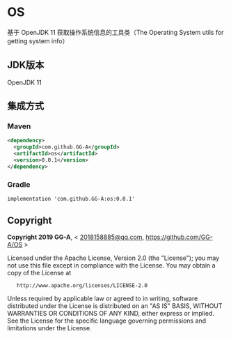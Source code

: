 # OS
基于 OpenJDK 11 获取操作系统信息的工具类（The Operating System utils for getting system info）

## JDK版本

OpenJDK 11

## 集成方式
### Maven
```xml
<dependency>
  <groupId>com.github.GG-A</groupId>
  <artifactId>os</artifactId>
  <version>0.0.1</version>
</dependency>
```

### Gradle
```
implementation 'com.github.GG-A:os:0.0.1'
```

## Copyright

   **Copyright 2019 GG-A**, < 2018158885@qq.com, https://github.com/GG-A/OS >
 
   Licensed under the Apache License, Version 2.0 (the "License");
   you may not use this file except in compliance with the License.
   You may obtain a copy of the License at

       http://www.apache.org/licenses/LICENSE-2.0

   Unless required by applicable law or agreed to in writing, software
   distributed under the License is distributed on an "AS IS" BASIS,
   WITHOUT WARRANTIES OR CONDITIONS OF ANY KIND, either express or implied.
   See the License for the specific language governing permissions and
   limitations under the License.





